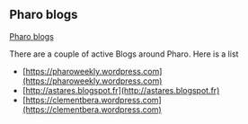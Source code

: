 ## Pharo blogs
[Pharo blogs](https://github.com/SquareBracketAssociates/PharoWiki/blob/master/blogs.md)

There are a couple of active Blogs around Pharo.
Here is a list 
- [https://pharoweekly.wordpress.com](https://pharoweekly.wordpress.com)
- [http://astares.blogspot.fr](http://astares.blogspot.fr)
- [https://clementbera.wordpress.com](https://clementbera.wordpress.com)

